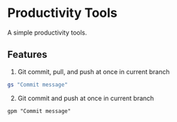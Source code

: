 # Productivity Tools

A simple productivity tools.

## Features

1. Git commit, pull, and push at once in current branch

```sh
gs "Commit message"
```

2. Git commit and push at once in current branch
```
gpm "Commit message"
```

